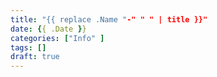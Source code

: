 ```yaml
---
title: "{{ replace .Name "-" " " | title }}"
date: {{ .Date }}
categories: ["Info" ]
tags: []
draft: true
---
```


